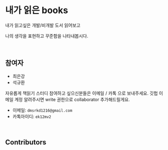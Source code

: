 # 내가 읽은 books 

내가 읽고싶은 개발/비개발 도서 읽어보고

나의 생각을 표현하고 꾸준함을 나타내봅시다.

<br>

## 참여자

- 최은강
- 석규환


자유롭게 책읽기 스터디 참여하고 싶으신분들은 이메일 / 카톡 으로 보내주세요.
깃헙 이메일 계정 알려주시면 write 권한으로 collaborator 추가해드릴게요.

- 이메일: `dmsrkd1216@gmail.com`
- 카톡아이디: `ek12mv2`

<br>

## Contributors

<!-- ALL-CONTRIBUTORS-LIST:START - Do not remove or modify this section -->
<!-- prettier-ignore-start -->
<!-- markdownlint-disable -->

<!-- markdownlint-restore -->
<!-- prettier-ignore-end -->

<!-- ALL-CONTRIBUTORS-LIST:END -->